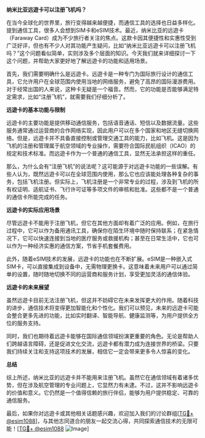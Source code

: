 **纳米比亚远遊卡可以注册飞机吗？**

在当今全球化的世界里，旅行变得越来越便捷，而通信工具的选择也日益多样化。提到通信工具，很多人会想到SIM卡和eSIM技术。最近，纳米比亚的远遊卡（Faraway Card）成为不少旅行者关注的焦点。这款卡因其便捷性和实惠性受到广泛好评，但也有不少人对其功能产生疑问，比如“纳米比亚远遊卡可以注册飞机吗？”这个问题看似简单，实则涉及多个层面的知识。今天我们就来详细探讨一下这个问题，并帮助大家更好地了解远遊卡的功能和适用场景。

首先，我们需要明确什么是远遊卡。远遊卡是一种专门为国际旅行设计的通信工具，它允许用户在全球范围内使用当地的网络服务，避免了高昂的国际漫游费用。对于经常出国的人来说，这种卡无疑是一个福音。然而，它的功能是否能够满足特定需求，比如“注册飞机”，就需要我们仔细分析了。

**远遊卡的基本功能与限制**

远遊卡的主要功能是提供移动通信服务，包括语音通话、短信以及数据流量。这些服务通常通过运营商的合作网络实现，因此用户可以在多个国家和地区无缝切换网络。但是，远遊卡并不具备直接控制或管理交通工具的能力，比如飞机。这是因为飞机的注册和管理属于航空领域的专业操作，需要符合国际民航组织（ICAO）的规定和技术标准。而远遊卡作为一个普通的通信工具，显然无法承担这样的重任。

那么，为什么会有“注册飞机”的说法呢？这可能源于对远遊卡功能的一些误解。有些人认为，既然远遊卡可以在全球范围内使用，那么它也应该能处理各种复杂的事务，包括飞机注册。但实际上，飞机注册是一个非常专业的过程，涉及到飞机的所有权证明、适航证书、飞行许可证等多项文件的审核和批准。这些都不是一个普通的通信卡所能完成的任务。

**远遊卡的实际应用场景**

尽管远遊卡不能用于注册飞机，但它在其他方面却有着广泛的应用。例如，在旅行过程中，它可以作为备用通讯工具，确保你在陌生环境中随时保持联系；在紧急情况下，它可以快速连接到当地的医疗服务或救援机构；甚至在日常生活中，它也可以作为一种经济实惠的通信方案，节省手机套餐费用。

此外，随着eSIM技术的发展，远遊卡的功能也在不断扩展。eSIM是一种嵌入式SIM卡，可以直接集成到设备中，无需物理更换卡。这意味着未来用户可以通过简单的设置，随时随地切换不同的运营商和服务计划，享受更加灵活的通信体验。

**远遊卡的未来展望**

虽然远遊卡目前无法注册飞机，但这并不妨碍它在未来发挥更大的作用。随着科技的进步，通信技术将变得更加智能化和个性化。我们可以预见，未来的远遊卡可能会整合更多先进的功能，比如实时翻译、智能导航、健康监测等，为用户提供全方位的服务支持。

同时，我们也期待着远遊卡能够在国际通信领域扮演更重要的角色。无论是帮助人们跨越语言障碍，还是促进文化交流，远遊卡都有潜力成为连接世界的桥梁。只要我们持续关注和支持这项技术的发展，相信它一定会带来更多令人惊喜的变化。

**总结**

综上所述，纳米比亚的远遊卡并不能用来注册飞机。虽然它在通信领域有着诸多优势，但在涉及航空管理的专业问题上，它显然力有未逮。不过，这并不影响远遊卡的价值和意义。它仍然是一个值得信赖的旅行伴侣，能够为用户提供稳定、可靠的通信服务。

最后，如果你对远遊卡或其他相关话题感兴趣，欢迎加入我们的讨论群组[[TG💪+ @esim1088](https://t.me/s/esim1088)]，与其他志同道合的朋友一起交流心得，共同探索通信技术的无限可能！[[TG💪+ @esim1088](https://t.me/s/esim1088) ![Image](https://i.postimg.cc/4NQfJmqS/Snipaste-2025-05-13-00-14-12.png)]